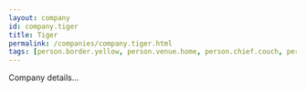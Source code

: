 ```yaml
---
layout: company
id: company.tiger
title: Tiger
permalink: /companies/company.tiger.html
tags: [person.border.yellow, person.venue.home, person.chief.couch, person.divide.business, person.what.rude, person.risk.half, person.first.blur]
---
```


Company details...
